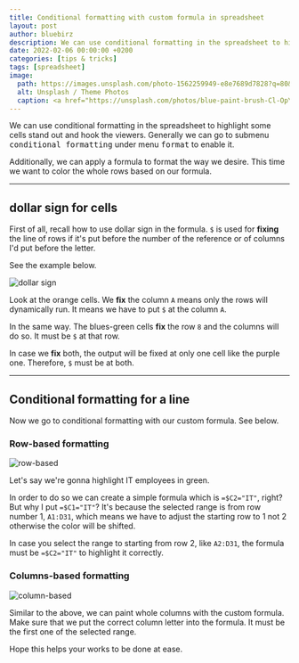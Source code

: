 ```yaml
---
title: Conditional formatting with custom formula in spreadsheet
layout: post
author: bluebirz
description: We can use conditional formatting in the spreadsheet to highlight some cells stand out and hook the viewers.
date: 2022-02-06 00:00:00 +0200
categories: [tips & tricks]
tags: [spreadsheet]
image:
  path: https://images.unsplash.com/photo-1562259949-e8e7689d7828?q=80&w=2031&auto=format&fit=crop&ixlib=rb-4.0.3&ixid=M3wxMjA3fDB8MHxwaG90by1wYWdlfHx8fGVufDB8fHx8fA%3D%3D
  alt: Unsplash / Theme Photos
  caption: <a href="https://unsplash.com/photos/blue-paint-brush-Cl-OpYWFFm0">Unsplash / Theme Photos</a>
---
```


We can use conditional formatting in the spreadsheet to highlight some cells stand out and hook the viewers. Generally we can go to submenu <kbd>conditional formatting</kbd> under menu <kbd>format</kbd> to enable it.

Additionally, we can apply a formula to format the way we desire. This time we want to color the whole rows based on our formula.

---

## dollar sign for cells

First of all, recall how to use dollar sign in the formula. `$` is used for **fixing** the line of rows if it's put before the number of the reference or of columns I'd put before the letter.

See the example below.

![dollar sign](https://bluebirzdotnet.s3.ap-southeast-1.amazonaws.com/condition_format_sheet/dollar_sign.png)

Look at the orange cells. We **fix** the column `A` means only the rows will dynamically run. It means we have to put `$` at the column `A`.

In the same way. The blues-green cells **fix** the row `8` and the columns will do so. It must be `$` at that row.

In case we **fix** both, the output will be fixed at only one cell like the purple one. Therefore, `$` must be at both.

---

## Conditional formatting for a line

Now we go to conditional formatting with our custom formula. See below.

### Row-based formatting

![row-based](https://bluebirzdotnet.s3.ap-southeast-1.amazonaws.com/condition_format_sheet/highlight_rows.png)

Let's say we're gonna highlight IT employees in green.

In order to do so we can create a simple formula which is `=$C2="IT"`, right? But why I put `=$C1="IT"`? It's because the selected range is from row number 1, `A1:D31`, which means we have to adjust the starting row to 1 not 2 otherwise the color will be shifted.

In case you select the range to starting from row 2, like `A2:D31`, the formula must be `=$C2="IT"` to highlight it correctly.

### Columns-based formatting

![column-based](https://bluebirzdotnet.s3.ap-southeast-1.amazonaws.com/condition_format_sheet/highlight_col.png)

Similar to the above, we can paint whole columns with the custom formula. Make sure that we put the correct column letter into the formula. It must be the first one of the selected range.

Hope this helps your works to be done at ease.
